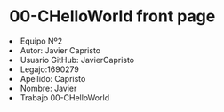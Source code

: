 <h1>00-CHelloWorld front page</h1>
    <li>Equipo Nº2</li>
    <li>Autor: Javier Capristo</li>
    <li>Usuario GitHub: JavierCapristo</li>
    <li>Legajo:1690279</li>
    <li>Apellido: Capristo</li>
    <li>Nombre: Javier</li>
    <li>Trabajo 00-CHelloWorld</li>
    
    





